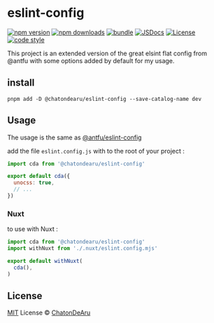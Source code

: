 # eslint-config

[![npm version][npm-version-src]][npm-version-href]
[![npm downloads][npm-downloads-src]][npm-downloads-href]
[![bundle][bundle-src]][bundle-href]
[![JSDocs][jsdocs-src]][jsdocs-href]
[![License][license-src]][license-href]
[![code style][code-style-src]][code-style-href]

This project is an extended version of the great elsint flat config from @antfu with some options added by default for my usage.

## install

`pnpm add -D @chatondearu/eslint-config --save-catalog-name dev`

## Usage

The usage is the same as [@antfu/eslint-config][code-style-href]

add the file `eslint.config.js` with to the root of your project :

```javascript
import cda from '@chatondearu/eslint-config'

export default cda({
  unocss: true,
  // ...
})
```

### Nuxt

to use with Nuxt :

```javascript
import cda from '@chatondearu/eslint-config'
import withNuxt from './.nuxt/eslint.config.mjs'

export default withNuxt(
  cda(),
)
```

## License

[MIT](./LICENSE) License © [ChatonDeAru](https://github.com/chatondearu)

<!-- Badges -->

[npm-version-src]: https://img.shields.io/npm/v/@chatondearu/eslint-config?style=flat&colorA=080f12&colorB=1fa669
[npm-version-href]: https://npmjs.com/package/@chatondearu/eslint-config
[npm-downloads-src]: https://img.shields.io/npm/dm/@chatondearu/eslint-config?style=flat&colorA=080f12&colorB=1fa669
[npm-downloads-href]: https://npmjs.com/package/@chatondearu/eslint-config
[bundle-src]: https://img.shields.io/bundlephobia/minzip/@chatondearu/eslint-config?style=flat&colorA=080f12&colorB=1fa669&label=minzip
[bundle-href]: https://bundlephobia.com/result?p=@chatondearu/eslint-config
[license-src]: https://img.shields.io/github/license/antfu/@chatondearu/eslint-config.svg?style=flat&colorA=080f12&colorB=1fa669
[license-href]: https://github.com/chatondearu/@chatondearu/eslint-config/blob/main/LICENSE
[jsdocs-src]: https://img.shields.io/badge/jsdocs-reference-080f12?style=flat&colorA=080f12&colorB=1fa669
[jsdocs-href]: https://www.jsdocs.io/package/@chatondearu/eslint-config
[code-style-src]: https://antfu.me/badge-code-style.svg
[code-style-href]: https://github.com/antfu/eslint-config
